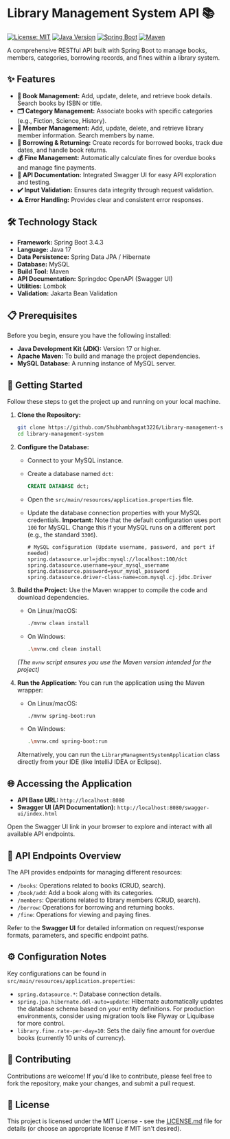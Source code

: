# Library Management System API 📚

[![License: MIT](https://img.shields.io/badge/License-MIT-yellow.svg)](https://opensource.org/licenses/MIT) <!-- Example License Badge -->
[![Java Version](https://img.shields.io/badge/Java-17+-blue.svg)](https://www.oracle.com/java/technologies/javase/jdk17-archive-downloads.html)
[![Spring Boot](https://img.shields.io/badge/Spring%20Boot-3.4.3-brightgreen.svg)](https://spring.io/projects/spring-boot)
[![Maven](https://img.shields.io/badge/Build-Maven-orange.svg)](https://maven.apache.org/)

A comprehensive RESTful API built with Spring Boot to manage books, members, categories, borrowing records, and fines within a library system.

## ✨ Features

*   **📖 Book Management:** Add, update, delete, and retrieve book details. Search books by ISBN or title.
*   **🗂️ Category Management:** Associate books with specific categories (e.g., Fiction, Science, History).
*   **👥 Member Management:** Add, update, delete, and retrieve library member information. Search members by name.
*   **🔄 Borrowing & Returning:** Create records for borrowed books, track due dates, and handle book returns.
*   **💰 Fine Management:** Automatically calculate fines for overdue books and manage fine payments.
*   **📄 API Documentation:** Integrated Swagger UI for easy API exploration and testing.
*   **✔️ Input Validation:** Ensures data integrity through request validation.
*   **⚠️ Error Handling:** Provides clear and consistent error responses.

## 🛠️ Technology Stack

*   **Framework:** Spring Boot 3.4.3
*   **Language:** Java 17
*   **Data Persistence:** Spring Data JPA / Hibernate
*   **Database:** MySQL
*   **Build Tool:** Maven
*   **API Documentation:** Springdoc OpenAPI (Swagger UI)
*   **Utilities:** Lombok
*   **Validation:** Jakarta Bean Validation

## 📋 Prerequisites

Before you begin, ensure you have the following installed:

*   **Java Development Kit (JDK):** Version 17 or higher.
*   **Apache Maven:** To build and manage the project dependencies.
*   **MySQL Database:** A running instance of MySQL server.

## 🚀 Getting Started

Follow these steps to get the project up and running on your local machine.

1.  **Clone the Repository:**
    ```bash
    git clone https://github.com/Shubhambhagat3226/Library-management-system.git
    cd library-management-system
    ```

2.  **Configure the Database:**
    *   Connect to your MySQL instance.
    *   Create a database named `dct`:
        ```sql
        CREATE DATABASE dct;
        ```
    *   Open the `src/main/resources/application.properties` file.
    *   Update the database connection properties with your MySQL credentials. **Important:** Note that the default configuration uses port `100` for MySQL. Change this if your MySQL runs on a different port (e.g., the standard `3306`).

        ```properties
        # MySQL configuration (Update username, password, and port if needed)
        spring.datasource.url=jdbc:mysql://localhost:100/dct
        spring.datasource.username=your_mysql_username
        spring.datasource.password=your_mysql_password
        spring.datasource.driver-class-name=com.mysql.cj.jdbc.Driver
        ```

3.  **Build the Project:**
    Use the Maven wrapper to compile the code and download dependencies.
    *   On Linux/macOS:
        ```bash
        ./mvnw clean install
        ```
    *   On Windows:
        ```bash
        .\mvnw.cmd clean install
        ```
    *(The `mvnw` script ensures you use the Maven version intended for the project)*

4.  **Run the Application:**
    You can run the application using the Maven wrapper:
    *   On Linux/macOS:
        ```bash
        ./mvnw spring-boot:run
        ```
    *   On Windows:
        ```bash
        .\mvnw.cmd spring-boot:run
        ```
    Alternatively, you can run the `LibraryManagmentSystemApplication` class directly from your IDE (like IntelliJ IDEA or Eclipse).

## 🌐 Accessing the Application

*   **API Base URL:** `http://localhost:8080`
*   **Swagger UI (API Documentation):** `http://localhost:8080/swagger-ui/index.html`

Open the Swagger UI link in your browser to explore and interact with all available API endpoints.

## 🧭 API Endpoints Overview

The API provides endpoints for managing different resources:

*   `/books`: Operations related to books (CRUD, search).
*   `/book/add`: Add a book along with its categories.
*   `/members`: Operations related to library members (CRUD, search).
*   `/borrow`: Operations for borrowing and returning books.
*   `/fine`: Operations for viewing and paying fines.

Refer to the **Swagger UI** for detailed information on request/response formats, parameters, and specific endpoint paths.

## ⚙️ Configuration Notes

Key configurations can be found in `src/main/resources/application.properties`:

*   `spring.datasource.*`: Database connection details.
*   `spring.jpa.hibernate.ddl-auto=update`: Hibernate automatically updates the database schema based on your entity definitions. For production environments, consider using migration tools like Flyway or Liquibase for more control.
*   `library.fine.rate-per-day=10`: Sets the daily fine amount for overdue books (currently 10 units of currency).

## 🙌 Contributing

Contributions are welcome! If you'd like to contribute, please feel free to fork the repository, make your changes, and submit a pull request.

## 📄 License

This project is licensed under the MIT License - see the [LICENSE.md](LICENSE.md) file for details (or choose an appropriate license if MIT isn't desired).
